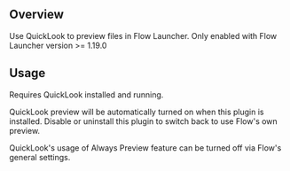 ## Overview

Use QuickLook to preview files in Flow Launcher. Only enabled with Flow Launcher version >= 1.19.0

## Usage

Requires QuickLook installed and running.

QuickLook preview will be automatically turned on when this plugin is installed. Disable or uninstall this plugin to switch back to use Flow's own preview.

QuickLook's usage of Always Preview feature can be turned off via Flow's general settings.
